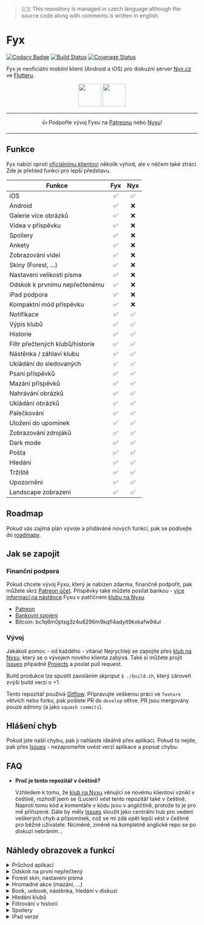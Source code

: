 > 🇨🇿 This repository is managed in czech language although the source code along with comments is written in english.

# Fyx

[![Codacy Badge](https://api.codacy.com/project/badge/Grade/c5dd9261a8154bddb7f317f607307a1c)](https://app.codacy.com/gh/lucien144/fyx?utm_source=github.com&utm_medium=referral&utm_content=lucien144/fyx&utm_campaign=Badge_Grade_Settings)
[![Build Status](https://travis-ci.com/lucien144/fyx.svg?branch=develop)](https://travis-ci.com/lucien144/fyx) [![Coverage Status](https://coveralls.io/repos/github/lucien144/fyx/badge.svg?branch=develop)](https://coveralls.io/github/lucien144/fyx?branch=develop)

Fyx je neoficiální mobilní klient (Android a iOS) pro diskuzní server [Nyx.cz](https://nyx.cz) ve [Flutteru](https://flutter.dev/).

<p align="center">
<a href="https://play.google.com/store/apps/details?id=net.lucien144.fyx" target="_blank"><img src="https://imgur.com/yQvstXc.png" height="60"/></a>
<a href="https://144.wtf/AmcGAl" target="_blank"><img src="https://144.wtf/9VRKzD+" height="60"/></a>
</p>

---
<p align="center">
👍 Podpořte vývoj Fyxu na <a href="http://patreon.com/fyxapp" target="_blank">Patreonu</a> nebo <a href="https://www.nyx.cz/index.php?l=topic;l2=2;id=24237;n=a200"  target="_blank">Nyxu</a>!
</p>

---

## Funkce

Fyx nabízí oproti [oficiálnímu klientovi](https://apps.apple.com/cz/app/nyx/id920743962) několik výhod, ale v něčem také ztrácí. 
Zde je přehled funkcí pro lepší představu.

| Funkce | Fyx | Nyx |
|-|:-:|:-:|
| iOS | ✅ | ✅ |
| Android | ✅ | ❌ |
| Galerie více obrázků | ✅ | ❌ |
| Videa v příspěvku | ✅ | ❌ |
| Spoilery | ✅ | ❌ |
| Ankety | ✅ | ❌ |
| Zobrazování videí | ✅ | ❌ |
| Skiny (Forest, ...) | ✅ | ❌ |
| Nastavení velikosti písma | ✅ | ❌ |
| Odskok k prvnímu nepřečtenému | ✅ | ❌ |
| iPad podpora | ✅ | ❌ |
| Kompaktní mód příspěvku | ✅ | ❌ |
| Notifikace | ✅ | ✅ |
| Výpis klubů | ✅ | ✅ |
| Historie | ✅ | ✅ |
| Filtr přečtených klubů/historie | ✅ | ✅ |
| Nástěnka / záhlaví klubu | ✅ | ✅ |
| Ukládání do sledovaných | ✅ | ✅ |
| Psaní příspěvků | ✅ | ✅ |
| Mazání příspěvků | ✅ | ✅ |
| Nahrávání obrázků | ✅ | ✅ |
| Ukládání obrázků | ✅ | ✅ |
| Palečkování | ✅ | ✅ |
| Uložení do upomínek | ✅ | ✅ |
| Zobrazování zdrojáků | ✅ | ✅ |
| Dark mode | ✅ | ✅ |
| Pošta | ✅ | ✅ |
| Hledání | ✅ | ✅ |
| Tržiště | ✅ | ✅ |
| Upozornění | ✅ | ✅ |
| Landscape zobrazení | ✅ | ✅ |

## Roadmap

Pokud vás zajímá plán vývoje a přidáváné nových funkcí, pak se podívejte do [roadmapy](https://github.com/lucien144/fyx/projects/2).

## Jak se zapojit

### Finanční podpora

Pokud chcete vývoj Fyxu, který je nabízen zdarma, finančně podpořit, pak můžete skrz [Patreon účet](http://patreon.com/fyxapp). Příspěvky také můžete posílat bankou - [více informací na nástěnce](https://www.nyx.cz/index.php?l=topic;l2=2;id=24237;n=6162) Fyxu v patřičném [klubu na Nyxu](https://www.nyx.cz/index.php?l=topic;l2=2;id=24237;n=6162).

- [Patreon](http://patreon.com/fyxapp)
- [Bankovní spojení](https://www.nyx.cz/index.php?l=topic;l2=2;id=24237;n=6162)
- Bitcoin: bc1q6m0ptsg3z4u6296m9kqfl4adylt9kxkafw94ul

### Vývoj

Jakákoli pomoc - od každého - vítána! Nejrychleji se zapojíte přes [klub na Nyxu](https://www.nyx.cz/index.php?l=topic;id=24237;n=23dd), který se o vývojem nového klienta zabývá.
Také si můžete projít [Issues](https://github.com/lucien144/fyx/issues) případně [Projects](https://github.com/lucien144/fyx/projects) a poslat pull request.

Build produkce lze spustit zavoláním skpriput `$ ./build.sh`, který zároveň zvýší build verzi o +1.

Tento repozitář používá [Gitflow](https://www.atlassian.com/git/tutorials/comparing-workflows/gitflow-workflow). Připravujte veškerou práci ve `feature` větvích nebo forku, pak pošlete PR do `develop` větve. PR jsou mergovány pouze adminy (a jako `squash commits`).

## Hlášení chyb
Pokud jste našli chybu, pak ji nahlaste ideálně přes aplikaci. Pokud to nejde, pak přes [Issues](https://github.com/lucien144/fyx/issues) - nezapomeňte uvést verzi aplikace a popsat chybu.

## FAQ

- **Proč je tento repozitář v češtině?**

  Vzhledem k tomu, že [klub na Nyxu](https://www.nyx.cz/index.php?l=topic;id=24237;n=23dd) věnující se novému klientovi vznikl v češtině, rozhodl jsem se (Lucien) vést tento repozitář také v češtině. Naproti tomu kód a komentáře v kódu jsou v angličtině, protože to je pro mě přiřozené. Dále by měly [Issues](https://github.com/lucien144/fyx/issues) sloužit jako centrální hub pro vedení veškerých chyb a připomínek, což se mi zdá opět lepší vést v češtině pro běžné uživatele. Nicméně, změně na kompletně anglické repo se po diskuzi nebráním...

## Náhledy obrazovek a funkcí

<details><summary>Průchod aplikací</summary>
<img src="https://imgur.com/U00Oghi.gif">
</details>

<details><summary>Odskok na první nepřečtený</summary>
<img src="https://nyx.cz/files/000/024/2488581_c5ecbfff4f2539635330/original.gif?name=autoscroll.gif">
</details>

<details><summary>Forest skin, nastavení písma</summary>
<img src="https://x.144.wtf/xkin1h+">
</details>

<details><summary>Hromadné akce (mazání, ...)</summary>
<img src="https://nyx.cz/files/000/024/2488580_08c9850b3d378dcb0079/original.gif?name=delete_batch.gif">
</details>

<details><summary>Book, unbook, nástěnka, hledání v diskuzi</summary>
<img src="https://nyx.cz/files/000/024/2488576_115fd940e8870959cd5f/original.gif?name=discussion-actions.gif">
</details>

<details><summary>Hledání klubů</summary>
<img src="https://nyx.cz/files/000/024/2488575_a04450db46eb11ba5f0c/original.gif?name=search.gif">
</details>

<details><summary>Filtrování v historii</summary>
<img src="https://nyx.cz/files/000/024/2488573_060d813c9b1369e2439c/original.gif?name=filter.gif">
</details>

<details><summary>Spoilery</summary>
<img src="https://i.imgur.com/4P84HJD.jpg">
</details>

<details><summary>iPad verze</summary>
<img src="https://nyx.cz/files/000/024/2481297_1ecd8988381cde23830d/original.gif?name=CleanShot+2022-06-08+at+12.32.49.gif">
</details>